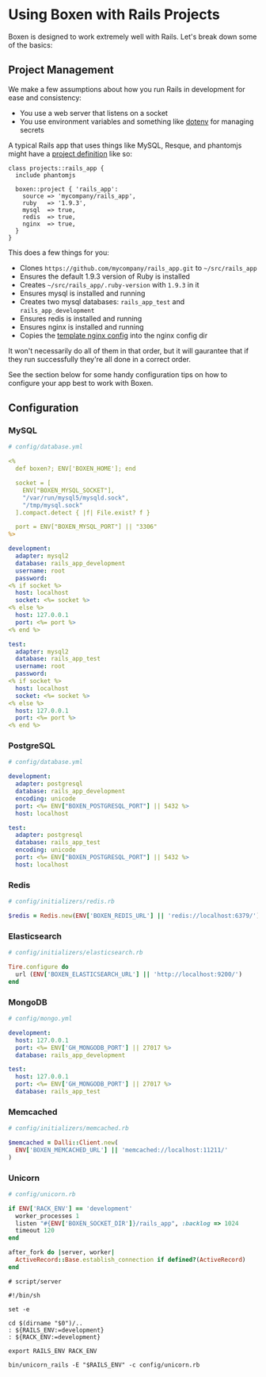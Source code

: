 # Using Boxen with Rails Projects

Boxen is designed to work extremely well with Rails.
Let's break down some of the basics:

## Project Management

We make a few assumptions about how you run Rails in development for ease and consistency:

* You use a web server that listens on a socket
* You use environment variables and something like [dotenv](https://github.com/bkeepers/dotenv) for managing secrets

A typical Rails app that uses things like MySQL, Resque, and phantomjs
might have a [project definition](../modules/projects/README.md) like so:

``` puppet
class projects::rails_app {
  include phantomjs

  boxen::project { 'rails_app':
    source => 'mycompany/rails_app',
    ruby   => '1.9.3',
    mysql  => true,
    redis  => true,
    nginx  => true,
  }
}
```

This does a few things for you:

* Clones `https://github.com/mycompany/rails_app.git` to `~/src/rails_app`
* Ensures the default 1.9.3 version of Ruby is installed
* Creates `~/src/rails_app/.ruby-version` with `1.9.3` in it
* Ensures mysql is installed and running
* Creates two mysql databases: `rails_app_test` and `rails_app_development`
* Ensures redis is installed and running
* Ensures nginx is installed and running
* Copies the [template nginx config](../modules/projects/templates/shared/nginx.conf.erb) into the nginx config dir

It won't necessarily do all of them in that order, but it will gaurantee
that if they run successfully they're all done in a correct order.

See the section below for some handy configuration tips on how to configure
your app best to work with Boxen.

## Configuration

### MySQL

``` yaml
# config/database.yml

<%
  def boxen?; ENV['BOXEN_HOME']; end

  socket = [
    ENV["BOXEN_MYSQL_SOCKET"],
    "/var/run/mysql5/mysqld.sock",
    "/tmp/mysql.sock"
  ].compact.detect { |f| File.exist? f }

  port = ENV["BOXEN_MYSQL_PORT"] || "3306"
%>

development:
  adapter: mysql2
  database: rails_app_development
  username: root
  password:
<% if socket %>
  host: localhost
  socket: <%= socket %>
<% else %>
  host: 127.0.0.1
  port: <%= port %>
<% end %>

test:
  adapter: mysql2
  database: rails_app_test
  username: root
  password:
<% if socket %>
  host: localhost
  socket: <%= socket %>
<% else %>
  host: 127.0.0.1
  port: <%= port %>
<% end %>
```

### PostgreSQL

``` yaml
# config/database.yml

development:
  adapter: postgresql
  database: rails_app_development
  encoding: unicode
  port: <%= ENV["BOXEN_POSTGRESQL_PORT"] || 5432 %>
  host: localhost

test:
  adapter: postgresql
  database: rails_app_test
  encoding: unicode
  port: <%= ENV["BOXEN_POSTGRESQL_PORT"] || 5432 %>
  host: localhost
```

### Redis

``` ruby
# config/initializers/redis.rb

$redis = Redis.new(ENV['BOXEN_REDIS_URL'] || 'redis://localhost:6379/')
```

### Elasticsearch

``` ruby
# config/initializers/elasticsearch.rb

Tire.configure do
  url (ENV['BOXEN_ELASTICSEARCH_URL'] || 'http://localhost:9200/')
end
```

### MongoDB

``` yaml
# config/mongo.yml

development:
  host: 127.0.0.1
  port: <%= ENV['GH_MONGODB_PORT'] || 27017 %>
  database: rails_app_development

test:
  host: 127.0.0.1
  port: <%= ENV['GH_MONGODB_PORT'] || 27017 %>
  database: rails_app_test
```

### Memcached

``` ruby
# config/initializers/memcached.rb

$memcached = Dalli::Client.new(
  ENV['BOXEN_MEMCACHED_URL'] || 'memcached://localhost:11211/'
)
```

### Unicorn

``` ruby
# config/unicorn.rb

if ENV['RACK_ENV'] == 'development'
  worker_processes 1
  listen "#{ENV['BOXEN_SOCKET_DIR']}/rails_app", :backlog => 1024
  timeout 120
end

after_fork do |server, worker|
  ActiveRecord::Base.establish_connection if defined?(ActiveRecord)
end
```

``` shell
# script/server

#!/bin/sh

set -e

cd $(dirname "$0")/..
: ${RAILS_ENV:=development}
: ${RACK_ENV:=development}

export RAILS_ENV RACK_ENV

bin/unicorn_rails -E "$RAILS_ENV" -c config/unicorn.rb
```

